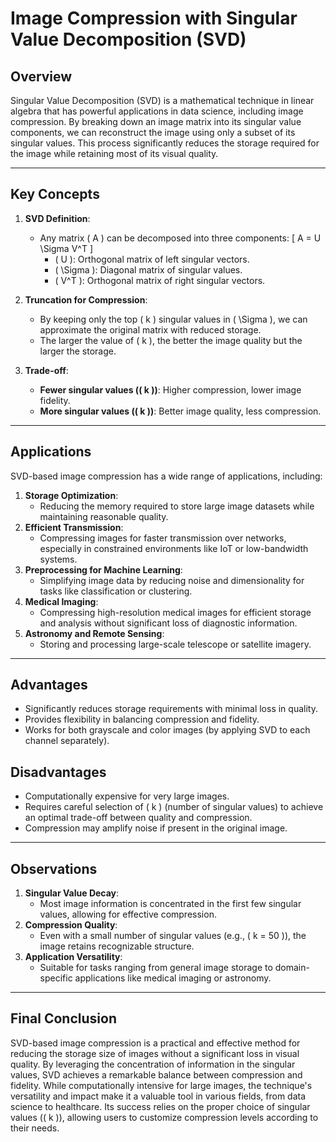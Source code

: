 # Image Compression with Singular Value Decomposition (SVD)

## Overview
Singular Value Decomposition (SVD) is a mathematical technique in linear algebra that has powerful applications in data science, including image compression. By breaking down an image matrix into its singular value components, we can reconstruct the image using only a subset of its singular values. This process significantly reduces the storage required for the image while retaining most of its visual quality.

---

## Key Concepts
1. **SVD Definition**:
   - Any matrix \( A \) can be decomposed into three components:
     \[
     A = U \Sigma V^T
     \]
     - \( U \): Orthogonal matrix of left singular vectors.
     - \( \Sigma \): Diagonal matrix of singular values.
     - \( V^T \): Orthogonal matrix of right singular vectors.

2. **Truncation for Compression**:
   - By keeping only the top \( k \) singular values in \( \Sigma \), we can approximate the original matrix with reduced storage.
   - The larger the value of \( k \), the better the image quality but the larger the storage.

3. **Trade-off**:
   - **Fewer singular values (\( k \))**: Higher compression, lower image fidelity.
   - **More singular values (\( k \))**: Better image quality, less compression.

---

## Applications
SVD-based image compression has a wide range of applications, including:

1. **Storage Optimization**:
   - Reducing the memory required to store large image datasets while maintaining reasonable quality.
2. **Efficient Transmission**:
   - Compressing images for faster transmission over networks, especially in constrained environments like IoT or low-bandwidth systems.
3. **Preprocessing for Machine Learning**:
   - Simplifying image data by reducing noise and dimensionality for tasks like classification or clustering.
4. **Medical Imaging**:
   - Compressing high-resolution medical images for efficient storage and analysis without significant loss of diagnostic information.
5. **Astronomy and Remote Sensing**:
   - Storing and processing large-scale telescope or satellite imagery.

---

## Advantages
- Significantly reduces storage requirements with minimal loss in quality.
- Provides flexibility in balancing compression and fidelity.
- Works for both grayscale and color images (by applying SVD to each channel separately).

## Disadvantages
- Computationally expensive for very large images.
- Requires careful selection of \( k \) (number of singular values) to achieve an optimal trade-off between quality and compression.
- Compression may amplify noise if present in the original image.

---

## Observations
1. **Singular Value Decay**:
   - Most image information is concentrated in the first few singular values, allowing for effective compression.
2. **Compression Quality**:
   - Even with a small number of singular values (e.g., \( k = 50 \)), the image retains recognizable structure.
3. **Application Versatility**:
   - Suitable for tasks ranging from general image storage to domain-specific applications like medical imaging or astronomy.

---

## Final Conclusion
SVD-based image compression is a practical and effective method for reducing the storage size of images without a significant loss in visual quality. By leveraging the concentration of information in the singular values, SVD achieves a remarkable balance between compression and fidelity. While computationally intensive for large images, the technique's versatility and impact make it a valuable tool in various fields, from data science to healthcare. Its success relies on the proper choice of singular values (\( k \)), allowing users to customize compression levels according to their needs.
